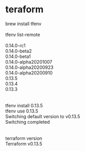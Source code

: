 # teraform
brew install tfenv
<br><br>
tfenv list-remote
<br><br>
0.14.0-rc1<br>
0.14.0-beta2<br>
0.14.0-beta1<br>
0.14.0-alpha20201007<br>
0.14.0-alpha20200923<br>
0.14.0-alpha20200910<br>
0.13.5<br>
0.13.4<br>
0.13.3<br>
<br><br>
tfenv install 0.13.5
<br>
tfenv use 0.13.5<br>
Switching default version to v0.13.5<br>
Switching completed<br>
<br><br>
terraform version<br>
Terraform v0.13.5<br>